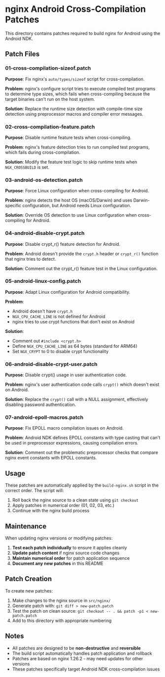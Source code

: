 # nginx Android Cross-Compilation Patches

This directory contains patches required to build nginx for Android using the Android NDK.

## Patch Files

### 01-cross-compilation-sizeof.patch
**Purpose**: Fix nginx's `auto/types/sizeof` script for cross-compilation.

**Problem**: nginx's configure script tries to execute compiled test programs to determine type sizes, which fails when cross-compiling because the target binaries can't run on the host system.

**Solution**: Replace the runtime size detection with compile-time size detection using preprocessor macros and compiler error messages.

### 02-cross-compilation-feature.patch
**Purpose**: Disable runtime feature tests when cross-compiling.

**Problem**: nginx's feature detection tries to run compiled test programs, which fails during cross-compilation.

**Solution**: Modify the feature test logic to skip runtime tests when `NGX_CROSSBUILD` is set.

### 03-android-os-detection.patch
**Purpose**: Force Linux configuration when cross-compiling for Android.

**Problem**: nginx detects the host OS (macOS/Darwin) and uses Darwin-specific configuration, but Android needs Linux configuration.

**Solution**: Override OS detection to use Linux configuration when cross-compiling for Android.

### 04-android-disable-crypt.patch
**Purpose**: Disable crypt_r() feature detection for Android.

**Problem**: Android doesn't provide the `crypt.h` header or `crypt_r()` function that nginx tries to detect.

**Solution**: Comment out the crypt_r() feature test in the Linux configuration.

### 05-android-linux-config.patch
**Purpose**: Adapt Linux configuration for Android compatibility.

**Problem**: 
- Android doesn't have `crypt.h`
- `NGX_CPU_CACHE_LINE` is not defined for Android
- nginx tries to use crypt functions that don't exist on Android

**Solution**: 
- Comment out `#include <crypt.h>`
- Define `NGX_CPU_CACHE_LINE` as 64 bytes (standard for ARM64)
- Set `NGX_CRYPT` to 0 to disable crypt functionality

### 06-android-disable-crypt-user.patch
**Purpose**: Disable crypt() usage in user authentication code.

**Problem**: nginx's user authentication code calls `crypt()` which doesn't exist on Android.

**Solution**: Replace the `crypt()` call with a NULL assignment, effectively disabling password authentication.

### 07-android-epoll-macros.patch
**Purpose**: Fix EPOLL macro compilation issues on Android.

**Problem**: Android NDK defines EPOLL constants with type casting that can't be used in preprocessor expressions, causing compilation errors.

**Solution**: Comment out the problematic preprocessor checks that compare nginx event constants with EPOLL constants.

## Usage

These patches are automatically applied by the `build-nginx.sh` script in the correct order. The script will:

1. Roll back the nginx source to a clean state using `git checkout`
2. Apply patches in numerical order (01, 02, 03, etc.)
3. Continue with the nginx build process

## Maintenance

When updating nginx versions or modifying patches:

1. **Test each patch individually** to ensure it applies cleanly
2. **Update patch content** if nginx source code changes
3. **Maintain numerical order** for patch application sequence
4. **Document any new patches** in this README

## Patch Creation

To create new patches:

1. Make changes to the nginx source in `src/nginx/`
2. Generate patch with: `git diff > new-patch.patch`
3. Test the patch on clean source: `git checkout -- . && patch -p1 < new-patch.patch`
4. Add to this directory with appropriate numbering

## Notes

- All patches are designed to be **non-destructive** and **reversible**
- The build script automatically handles patch application and rollback
- Patches are based on nginx 1.26.2 - may need updates for other versions
- These patches specifically target Android NDK cross-compilation issues
